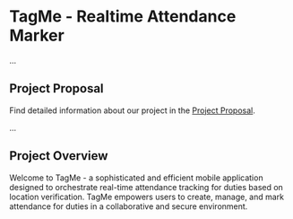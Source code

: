 # TagMe - Realtime Attendance Marker

...

## Project Proposal

Find detailed information about our project in the [Project Proposal]().

...
## Project Overview

Welcome to TagMe - a sophisticated and efficient mobile application designed to orchestrate real-time attendance tracking for duties based on location verification. TagMe empowers users to create, manage, and mark attendance for duties in a collaborative and secure environment.
